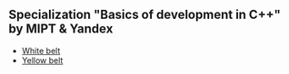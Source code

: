 ## Specialization "Basics of development in C++" by MIPT & Yandex

- [White belt](https://www.coursera.org/learn/c-plus-plus-white)
- [Yellow belt](https://www.coursera.org/learn/c-plus-plus-yellow)
